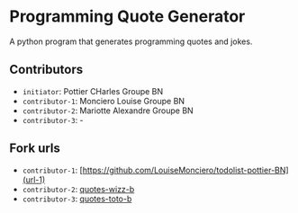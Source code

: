 # Programming Quote Generator

A python program that generates programming quotes and jokes.

## Contributors
- `initiator`: Pottier CHarles Groupe BN
- `contributor-1`: Monciero Louise Groupe BN
- `contributor-2`: Mariotte Alexandre Groupe BN 
- `contributor-3`: -

## Fork urls
- `contributor-1`: [https://github.com/LouiseMonciero/todolist-pottier-BN](url-1)
- `contributor-2`: [quotes-wizz-b](url-2)
- `contributor-3`: [quotes-toto-b](url-3)
